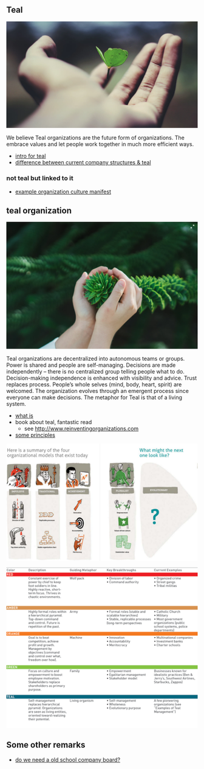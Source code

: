 ## Teal

![](images/grow.png)

We believe Teal organizations are the future form of organizations.
The embrace values and let people work together in much more efficient ways.

- [intro for teal](teal_organization_intro.md)
- [difference between current company structures & teal](teal_differences_with_companies.md)

### not teal but linked to it

- [example organization culture manifest](teal_org_culture_manifest.md)
 

## teal organization

![](images/grow2.png)

Teal organizations are decentralized into autonomous teams or groups. Power is shared and people are self-managing. Decisions are made independently – there is no centralized group telling people what to do. Decision-making independence is enhanced with visibility and advice. Trust replaces process. People’s whole selves (mind, body, heart, spirit) are welcomed. The organization evolves through an emergent process since everyone can make decisions. The metaphor for Teal is that of a living system. 

- [what is](http://www.reinventingorganizationswiki.com/Teal_Organizations)
- book about teal, fantastic read
    - see http://www.reinventingorganizations.com
- [some principles](http://agilitrix.com/2016/04/teal-organization-illustration/)

![](images/teal_org.png)

![](images/teal_overview.png)


## Some other remarks

- [do we need a old school company board?](http://www.reinventingorganizationswiki.com/Board)

